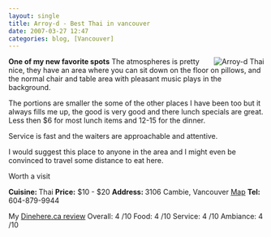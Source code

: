 ```yaml
---
layout: single
title: Arroy-d - Best Thai in vancouver
date: 2007-03-27 12:47
categories: blog, [Vancouver]
---
```

<a href="/public/uploads/2007/03/dsc00052.jpg" title="Arroy-d Thai"><img src="/public/uploads/2007/03/dsc00052.thumbnail.jpg" alt="Arroy-d Thai" align="right" /></a><strong>One of my new favorite spots</strong>
The atmospheres is pretty nice, they have an area where you can sit down on the floor on pillows, and the normal chair and table area with pleasant music plays in the background.

The portions are smaller the some of the other places I have been too but it always fills me up, the good is very good and there lunch specials are great. Less then $6 for most lunch items and 12-15 for the dinner.

Service is fast and the waiters are approachable and attentive.

I would suggest this place to anyone in the area and I might even be convinced to travel some distance to eat here.

Worth a visit

<strong>Cuisine: </strong>Thai
<strong> Price:</strong> $10 - $20
<strong>Address: </strong>3106 Cambie, Vancouver <a href="http://maps.google.com/maps?q=3106+Cambie,+Vancouver,+BC&amp;iwloc=A&amp;hl=en" target="_blank">Map</a>
<strong> Tel:</strong> 604-879-9944

My <a href="http://www.dinehere.ca/restaurant.asp?r=759">Dinehere.ca review</a>
Overall: 4 /10
Food: 4 /10
Service: 4 /10
Ambiance: 4 /10
